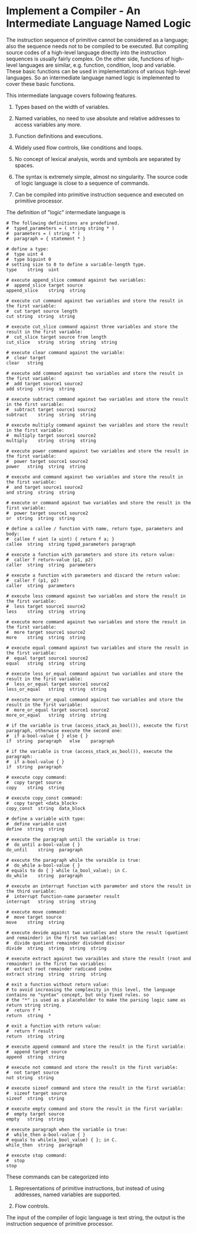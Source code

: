 # Implement a Compiler - An Intermediate Language Named Logic

The instruction sequence of primitive cannot be considered as a language; also
the sequence needs not to be compiled to be executed. But compiling source codes
of a high-level language directly into the instruction sequences is usually
fairly complex. On the other side, functions of high-level languages are
similar, e.g. function, condition, loop and variable. These basic functions can
be used in implementations of various high-level languages. So an intermediate
language named logic is implemented to cover these basic functions.

This intermediate language covers following features.

1. Types based on the width of variables.

2. Named variables, no need to use absolute and relative addresses to access
variables any more.

3. Function definitions and executions.

4. Widely used flow controls, like conditions and loops.

5. No concept of lexical analysis, words and symbols are separated by spaces.

6. The syntax is extremely simple, almost no singularity. The source code of
logic language is close to a sequence of commands.

7. Can be compiled into primitive instruction sequence and executed on primitive
processor.

The definition of "logic" intermediate language is

```
# The following definitions are predefined.
#  typed_parameters = ( string string * )
#  parameters = ( string * )
#  paragraph = { statement * }

# define a type:
#  type uint 4
#  type biguint 0
# setting size to 0 to define a variable-length type.
type	string	uint

# execute append_slice command against two variables:
#  append_slice target source
append_slice	string	string

# execute cut command against two variables and store the result in the first variable:
#  cut target source length
cut	string	string	string

# execute cut_slice command against three variables and store the result in the first variable:
#  cut_slice target source from length
cut_slice	string	string	string	string

# execute clear command against the variable:
#  clear target
clear	string

# execute add command against two variables and store the result in the first variable:
#  add target source1 source2
add	string	string	string

# execute subtract command against two variables and store the result in the first variable:
#  subtract target source1 source2
subtract	string	string	string

# execute multiply command against two variables and store the result in the first variable:
#  multiply target source1 source2
multiply	string	string	string

# execute power command against two variables and store the result in the first variable:
#  power target source1 source2
power	string	string	string

# execute and command against two variables and store the result in the first variable:
#  and target source1 source2
and	string	string	string

# execute or command against two variables and store the result in the first variable:
#  power target source1 source2
or	string	string	string

# define a callee / function with name, return type, parameters and body:
#  callee f uint (a uint) { return f a; }
callee	string	string typed_parameters	paragraph

# execute a function with parameters and store its return value:
#  caller f return-value (p1, p2)
caller	string	string	parameters

# execute a function with parameters and discard the return value:
#  caller f (p1, p2)
caller	string	parameters

# execute less command against two variables and store the result in the first variable:
#  less target source1 source2
less	string	string	string

# execute more command against two variables and store the result in the first variable:
#  more target source1 source2
more	string	string	string

# execute equal command against two variables and store the result in the first variable:
#  equal target source1 source2
equal	string	string	string

# execute less_or_equal command against two variables and store the result in the first variable:
#  less_or_equal target source1 source2
less_or_equal	string	string	string

# execute more_or_equal command against two variables and store the result in the first variable:
#  more_or_equal target source1 source2
more_or_equal	string	string	string

# if the variable is true (access_stack_as_bool()), execute the first paragraph, otherwise execute the second one:
#  if a-bool-value { } else { }
if	string	paragraph	else	paragraph

# if the variable is true (access_stack_as_bool()), execute the paragraph:
#  if a-bool-value { }
if	string	paragraph

# execute copy command:
#  copy target source
copy	string	string

# execute copy_const command:
#  copy target <data_block>
copy_const	string	data_block

# define a variable with type:
#  define variable uint
define	string	string

# execute the paragraph until the variable is true:
#  do_until a-bool-value { }
do_until	string	paragraph

# execute the paragraph while the varaible is true:
#  do_while a-bool-value { }
# equals to do { } while (a_bool_value); in C.
do_while	string	paragraph

# execute an interrupt function with parameter and store the result in the third variable:
#  interrupt function-name parameter result
interrupt	string	string	string

# execute move command:
#  move target source
move	string	string

# execute devide against two variables and store the result (quotient and remainder) in the first two variables:
#  divide quotient remainder dividend divisor
divide	string	string	string	string

# execute extract against two varaibles and store the result (root and remainder) in the first two variables:
#  extract root remainder radicand index
extract	string	string	string	string

# exit a function without return value:
# to avoid increasing the complexity in this level, the language contains no "syntax" concept, but only fixed rules. so
# the "*" is used as a placeholder to make the parsing logic same as return string string.
#  return f *
return	string	*

# exit a function with return value:
#  return f result
return	string	string

# execute append command and store the result in the first variable:
#  append target source
append	string	string

# execute not command and store the result in the first variable:
#  not target source
not	string	string

# execute sizeof command and store the result in the first variable:
#  sizeof target source
sizeof	string	string

# execute empty command and store the result in the first variable:
#  empty target source
empty	string	string

# execute paragraph when the variable is true:
#  while_then a-bool-value { }
# equals to while(a_bool_value) { }; in C.
while_then	string	paragraph

# execute stop command:
#  stop
stop
```

These commands can be categorized into

1. Representations of primitive instructions, but instead of using addresses,
named variables are supported.

2. Flow controls.

The input of the compiler of logic language is text string, the output is the
instruction sequence of primitive processor.
